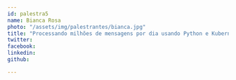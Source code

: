```yaml
---
id: palestra5
name: Bianca Rosa
photo: "/assets/img/palestrantes/bianca.jpg"
title: "Processando milhões de mensagens por dia usando Python e Kubernetes"
twitter:
facebook:
linkedin:
github:

---
```

